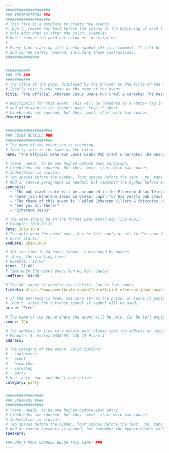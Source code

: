 ```yaml
---
####################
### INSTRUCTIONS ###
####################
# This file is a template to create new events.
# _Don't_ remove any text before the colons at the beginning of each line,
# only edit what is after the colon. Example:
# Don't remove the word nor colon on 'description:'
#
# Every line starting with a hash symbol (#) is a comment. It will be ignored
# and can be safely removed, including these instructions.
###############


###########
### SEO ###
###########
# The title of the page, displayed by the browser on the title of the window.
# Ideally this is the same as the name of the event.
title: "The Official Ethereum Jesus Osaka Pub Crawl & Karaoke: The Resurrection"

# Description for this event. This will be rendered as a <meta> tag in the HTML,
# and displayed on the /events page. Keep it short.
# Linebreaks are ignored, but they _must_ start with two spaces.
description: 


#####################
### EVENT DETAILS ###
#####################
# The name of the event you're creating.
# Ideally this is the same as the title.
name: "The Official Ethereum Jesus Osaka Pub Crawl & Karaoke: The Resurrection"

# There _needs_ to be one hyphen before each paragraph.
# Linebreaks are ignored, but they _must_ start with two spaces.
# Indentation is crucial:
# Two spaces before the hyphen, four spaces before the text. _No_ tabs allowed.
# Add or remove paragraphs as needed, but remember the hyphen before each entry.
synopsis:
  - "The pub crawl route will be announced in the Ethereum Jesus Telegram (link below), stayed tuned!" 
  - "Come join Ethereum Jesus in Osaka, Japan for his yearly pub crawl gathering at DevConV with fellow Ethereum disciples as we take over the city in droves for Japan Blockchain Week! Follow my Twitter or Telegram Group for updates on the pub crawl route and karaoke spot as well as any additional changes. This will be a fun way to get to know this beautiful city as we drink our way through Osaka. Come and make new friends on the first night of DevCon5 Osaka and have a night to remember. If you have any questions, or need to find us on our journey, please message your Co-Host Ethereum Jesus on Twitter or Telegram. This will be an informal and traditional style pub crawl." 
  - "The theme of this event is 'Failed Ethereum Killers & Shitcoins.'Ethereum Jesus, The-All Seeing Eye, knows you have embarrassing Shitcoin T-shirts and swag (I'm looking at you TRONIX, ExzOS, and NEO) tucked away in your closet from the many Crypto conferences you've been to over the past three years. This is your chance to finally wear them out and repent your sins with Ethereum Jesus in preparation for Serenity. Make sure you pack your swag in your suitcase before your flight! Let's get a good laugh out of all of them and have Ethereum Jesus turn your water into rice wine (sake). *If you wear an Ethereum T-Shirt you're buying me a shot.*" 
  - "See you all there!" 
  - "Ethereum Jesus" 

# The date should be in the format year-month-day (ISO 8601).
# Example: 2018-02-28
date: 2019-10-8
# The date when the event ends. Can be left empty or set to the same day the
# event starts.
endDate: 2019-10-9

# Set the time in 24 hours format, surrounded by quotes.
# _Only_ the starting time!
# Example: '18:00'
time: '21:00'
# Time when the event ends. Can be left empty.
endTime: '04:00'

# The URL where to acquire the tickets. Can be left empty.
tickets: https://www.eventbrite.com/e/the-official-ethereum-jesus-osaka-pub-crawl-karaoke-the-resurrection-tickets-74241934625

# If the entrance is free, set zero (0) as the price, or leave it empty.
# _Don't_ write the currency symbol (€ symbol will be used).
price: 'Free'

# The name of the venue where the event will be held. Can be left empty.
venue: TBA

# The address to link to a Google map. Please test the address on Google Maps.
# Example: 5. května 1640/65, 140 21 Praha 4
address: 

# The category of the event. Valid options:
# - conference
# - event
# - hackathon
# - workshop
# - party
# Use _only_ one, and don't capitalize.
category: party


#################
### SPEAKERS ####
#################
# There _needs_ to be one hyphen before each entry.
# Linebreaks are ignored, but they _must_ start with two spaces.
# Indentation is crucial:
# Two spaces before the hyphen, four spaces before the text. _No_ tabs allowed.
# Add or remove speakers as needed, but remember the hyphen before each entry.
speakers:

### DON'T MAKE CHANGES BELOW THIS LINE! ###
---
```

<!-- ### DON'T MAKE CHANGES BELOW THIS LINE! ### -->

<Event-Content/>
